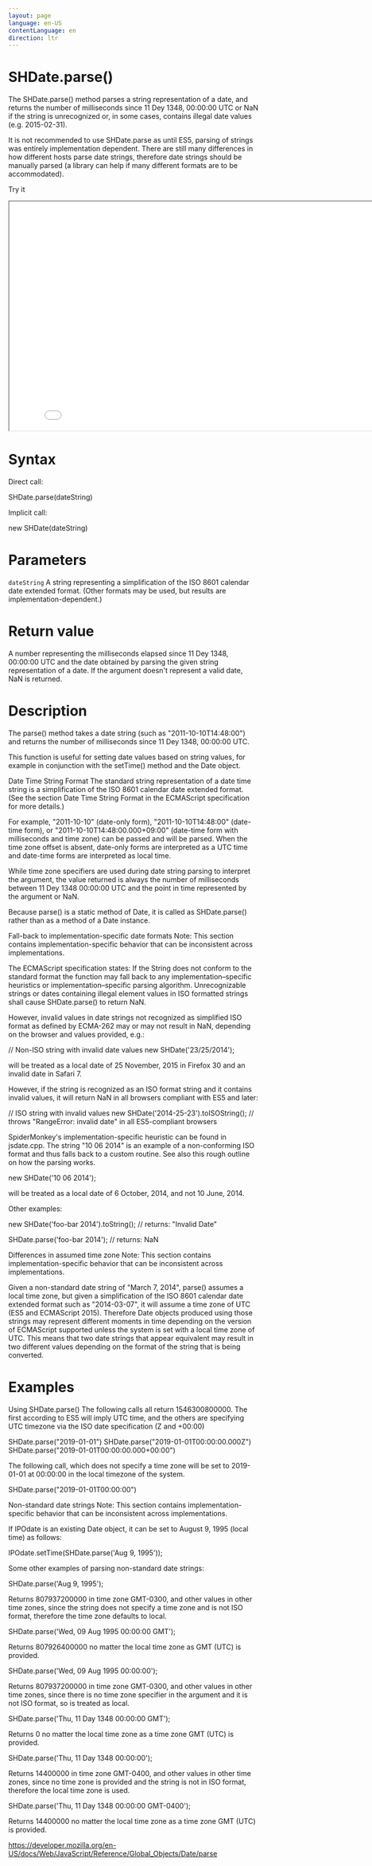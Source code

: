 ```yaml
---
layout: page
language: en-US
contentLanguage: en
direction: ltr
---
```


# SHDate.parse()

The SHDate.parse() method parses a string representation of a date, and returns the number of milliseconds since 11 Dey 1348, 00:00:00 UTC or NaN if the string is unrecognized or, in some cases, contains illegal date values (e.g. 2015-02-31).

It is not recommended to use SHDate.parse as until ES5, parsing of strings was entirely implementation dependent. There are still many differences in how different hosts parse date strings, therefore date strings should be manually parsed (a library can help if many different formats are to be accommodated).

Try it

<iframe style="width: 830px; height: 460px;" src="/SHDateTime-js/examples/live.html?function=parse" title="MDN Web Docs Interactive Example" loading="lazy"></iframe>
<br/>

# Syntax

Direct call:

SHDate.parse(dateString)

Implicit call:

new SHDate(dateString)

# Parameters

<code>dateString</code>
A string representing a simplification of the ISO 8601 calendar date extended format. (Other formats may be used, but results are implementation-dependent.)

# Return value

A number representing the milliseconds elapsed since 11 Dey 1348, 00:00:00 UTC and the date obtained by parsing the given string representation of a date. If the argument doesn't represent a valid date, NaN is returned.

# Description

The parse() method takes a date string (such as "2011-10-10T14:48:00") and returns the number of milliseconds since 11 Dey 1348, 00:00:00 UTC.

This function is useful for setting date values based on string values, for example in conjunction with the setTime() method and the Date object.

Date Time String Format
The standard string representation of a date time string is a simplification of the ISO 8601 calendar date extended format. (See the section Date Time String Format in the ECMAScript specification for more details.)

For example, "2011-10-10" (date-only form), "2011-10-10T14:48:00" (date-time form), or "2011-10-10T14:48:00.000+09:00" (date-time form with milliseconds and time zone) can be passed and will be parsed. When the time zone offset is absent, date-only forms are interpreted as a UTC time and date-time forms are interpreted as local time.

While time zone specifiers are used during date string parsing to interpret the argument, the value returned is always the number of milliseconds between 11 Dey 1348 00:00:00 UTC and the point in time represented by the argument or NaN.

Because parse() is a static method of Date, it is called as SHDate.parse() rather than as a method of a Date instance.

Fall-back to implementation-specific date formats
Note: This section contains implementation-specific behavior that can be inconsistent across implementations.

The ECMAScript specification states: If the String does not conform to the standard format the function may fall back to any implementation–specific heuristics or implementation–specific parsing algorithm. Unrecognizable strings or dates containing illegal element values in ISO formatted strings shall cause SHDate.parse() to return NaN.

However, invalid values in date strings not recognized as simplified ISO format as defined by ECMA-262 may or may not result in NaN, depending on the browser and values provided, e.g.:

// Non-ISO string with invalid date values
new SHDate('23/25/2014');

will be treated as a local date of 25 November, 2015 in Firefox 30 and an invalid date in Safari 7.

However, if the string is recognized as an ISO format string and it contains invalid values, it will return NaN in all browsers compliant with ES5 and later:

// ISO string with invalid values
new SHDate('2014-25-23').toISOString();
// throws "RangeError: invalid date" in all ES5-compliant browsers

SpiderMonkey's implementation-specific heuristic can be found in jsdate.cpp. The string "10 06 2014" is an example of a non-conforming ISO format and thus falls back to a custom routine. See also this rough outline on how the parsing works.

new SHDate('10 06 2014');

will be treated as a local date of 6 October, 2014, and not 10 June, 2014.

Other examples:

new SHDate('foo-bar 2014').toString();
// returns: "Invalid Date"

SHDate.parse('foo-bar 2014');
// returns: NaN

Differences in assumed time zone
Note: This section contains implementation-specific behavior that can be inconsistent across implementations.

Given a non-standard date string of "March 7, 2014", parse() assumes a local time zone, but given a simplification of the ISO 8601 calendar date extended format such as "2014-03-07", it will assume a time zone of UTC (ES5 and ECMAScript 2015). Therefore Date objects produced using those strings may represent different moments in time depending on the version of ECMAScript supported unless the system is set with a local time zone of UTC. This means that two date strings that appear equivalent may result in two different values depending on the format of the string that is being converted.

# Examples

Using SHDate.parse()
The following calls all return 1546300800000. The first according to ES5 will imply UTC time, and the others are specifying UTC timezone via the ISO date specification (Z and +00:00)

SHDate.parse("2019-01-01")
SHDate.parse("2019-01-01T00:00:00.000Z")
SHDate.parse("2019-01-01T00:00:00.000+00:00")

The following call, which does not specify a time zone will be set to 2019-01-01 at 00:00:00 in the local timezone of the system.

SHDate.parse("2019-01-01T00:00:00")

Non-standard date strings
Note: This section contains implementation-specific behavior that can be inconsistent across implementations.

If IPOdate is an existing Date object, it can be set to August 9, 1995 (local time) as follows:

IPOdate.setTime(SHDate.parse('Aug 9, 1995'));

Some other examples of parsing non-standard date strings:

SHDate.parse('Aug 9, 1995');

Returns 807937200000 in time zone GMT-0300, and other values in other time zones, since the string does not specify a time zone and is not ISO format, therefore the time zone defaults to local.

SHDate.parse('Wed, 09 Aug 1995 00:00:00 GMT');

Returns 807926400000 no matter the local time zone as GMT (UTC) is provided.

SHDate.parse('Wed, 09 Aug 1995 00:00:00');

Returns 807937200000 in time zone GMT-0300, and other values in other time zones, since there is no time zone specifier in the argument and it is not ISO format, so is treated as local.

SHDate.parse('Thu, 11 Day 1348 00:00:00 GMT');

Returns 0 no matter the local time zone as a time zone GMT (UTC) is provided.

SHDate.parse('Thu, 11 Day 1348 00:00:00');

Returns 14400000 in time zone GMT-0400, and other values in other time zones, since no time zone is provided and the string is not in ISO format, therefore the local time zone is used.

SHDate.parse('Thu, 11 Day 1348 00:00:00 GMT-0400');

Returns 14400000 no matter the local time zone as a time zone GMT (UTC) is provided.

https://developer.mozilla.org/en-US/docs/Web/JavaScript/Reference/Global_Objects/Date/parse
